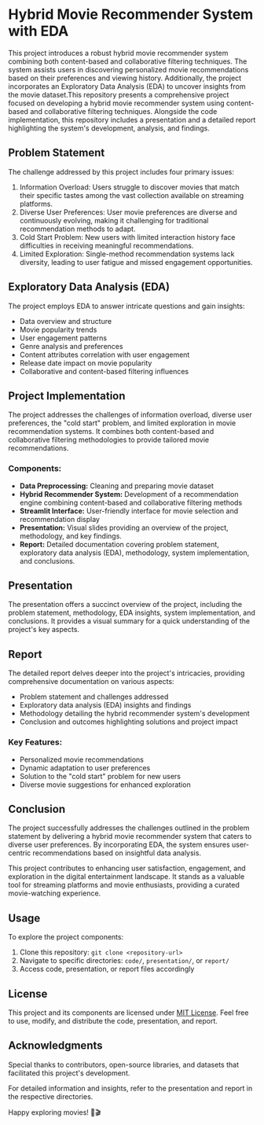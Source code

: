 # Hybrid Movie Recommender System with EDA

This project introduces a robust hybrid movie recommender system combining both content-based and collaborative filtering techniques. The system assists users in discovering personalized movie recommendations based on their preferences and viewing history. Additionally, the project incorporates an Exploratory Data Analysis (EDA) to uncover insights from the movie dataset.This repository presents a comprehensive project focused on developing a hybrid movie recommender system using content-based and collaborative filtering techniques. Alongside the code implementation, this repository includes a presentation and a detailed report highlighting the system's development, analysis, and findings.

## Problem Statement

The challenge addressed by this project includes four primary issues:
1. Information Overload: Users struggle to discover movies that match their specific tastes among the vast collection available on streaming platforms.
2. Diverse User Preferences: User movie preferences are diverse and continuously evolving, making it challenging for traditional recommendation methods to adapt.
3. Cold Start Problem: New users with limited interaction history face difficulties in receiving meaningful recommendations.
4. Limited Exploration: Single-method recommendation systems lack diversity, leading to user fatigue and missed engagement opportunities.

## Exploratory Data Analysis (EDA)

The project employs EDA to answer intricate questions and gain insights:
- Data overview and structure
- Movie popularity trends
- User engagement patterns
- Genre analysis and preferences
- Content attributes correlation with user engagement
- Release date impact on movie popularity
- Collaborative and content-based filtering influences

## Project Implementation
The project addresses the challenges of information overload, diverse user preferences, the "cold start" problem, and limited exploration in movie recommendation systems. It combines both content-based and collaborative filtering methodologies to provide tailored movie recommendations.

### Components:
- **Data Preprocessing:** Cleaning and preparing movie dataset
- **Hybrid Recommender System:** Development of a recommendation engine combining content-based and collaborative filtering methods
- **Streamlit Interface:** User-friendly interface for movie selection and recommendation display
- **Presentation:** Visual slides providing an overview of the project, methodology, and key findings.
- **Report:** Detailed documentation covering problem statement, exploratory data analysis (EDA), methodology, system implementation, and conclusions.

## Presentation

The presentation offers a succinct overview of the project, including the problem statement, methodology, EDA insights, system implementation, and conclusions. It provides a visual summary for a quick understanding of the project's key aspects.

## Report

The detailed report delves deeper into the project's intricacies, providing comprehensive documentation on various aspects:
- Problem statement and challenges addressed
- Exploratory data analysis (EDA) insights and findings
- Methodology detailing the hybrid recommender system's development
- Conclusion and outcomes highlighting solutions and project impact


### Key Features:
- Personalized movie recommendations
- Dynamic adaptation to user preferences
- Solution to the "cold start" problem for new users
- Diverse movie suggestions for enhanced exploration

## Conclusion

The project successfully addresses the challenges outlined in the problem statement by delivering a hybrid movie recommender system that caters to diverse user preferences. By incorporating EDA, the system ensures user-centric recommendations based on insightful data analysis.

This project contributes to enhancing user satisfaction, engagement, and exploration in the digital entertainment landscape. It stands as a valuable tool for streaming platforms and movie enthusiasts, providing a curated movie-watching experience.

## Usage

To explore the project components:
1. Clone this repository: `git clone <repository-url>`
2. Navigate to specific directories: `code/`, `presentation/`, or `report/`
3. Access code, presentation, or report files accordingly

## License

This project and its components are licensed under [MIT License](LICENSE). Feel free to use, modify, and distribute the code, presentation, and report.

## Acknowledgments

Special thanks to contributors, open-source libraries, and datasets that facilitated this project's development.

For detailed information and insights, refer to the presentation and report in the respective directories.

Happy exploring movies! 🍿🎬
